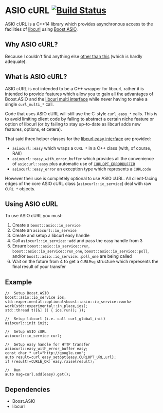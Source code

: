 # ASIO cURL [![Build Status](https://travis-ci.org/RobertLeahy/ASIO-cURL.svg?branch=master)](https://travis-ci.org/RobertLeahy/ASIO-cURL)

ASIO cURL is a C++14 library which provides asynchronous access to the facilities of [libcurl](https://curl.haxx.se/libcurl/) using [Boost.ASIO](http://www.boost.org/doc/libs/1_61_0/doc/html/boost_asio.html).

## Why ASIO cURL?

Because I couldn't find anything else [other than this](https://curl.haxx.se/libcurl/c/asiohiper.html) (which is hardly adequate).

## What is ASIO cURL?

ASIO cURL is not intended to be a C++ wrapper for libcurl, rather it is intended to provide features which allow you to gain all the advantages of Boost.ASIO and the [libcurl multi interface](https://curl.haxx.se/libcurl/c/libcurl-multi.html) while never having to make a single `curl_multi_*` call.

Code that uses ASIO cURL will still use the C-style `curl_easy_*` calls.  This is to avoid limiting client code by failing to abstract a certain niche feature or option of libcurl (or by failing to stay up-to-date as libcurl adds new features, options, et cetera).

That said three helper classes for the [libcurl easy interface](https://curl.haxx.se/libcurl/c/libcurl-easy.html) are provided:

- `asiocurl::easy` which wraps a `CURL *` in a C++ class (with, of course, RAII)
- `asiocurl::easy_with_error_buffer` which provides all the convenience of `asiocurl::easy` plus automatic use of [`CURLOPT_ERRORBUFFER`](https://curl.haxx.se/libcurl/c/CURLOPT_ERRORBUFFER.html)
- `asiocurl::easy_error` an exception type which represents a `CURLcode`

However their use is completely optional to use ASIO cURL.  All client-facing edges of the core ASIO cURL class (`asiocurl::io_service`) deal with raw `CURL *` objects.

## Using ASIO cURL

To use ASIO cURL you must:

1. Create a `boost::asio::io_service`
2. Create an `asiocurl::io_service`
3. Create and setup a libcurl easy handle
4. Call `asiocurl::io_service::add` and pass the easy handle from 3
5. Ensure `boost::asio::io_service::run`, `boost::asio::io_service::run_one`, `boost::asio::io_service::poll`, and/or `boost::asio::io_service::poll_one` are being called
6. Wait on the future from 4 to get a `CURLMsg` structure which represents the final result of your transfer

## Example

```
//	Setup Boost.ASIO
boost::asio::io_service ios;
std::experimental::optional<boost::asio::io_service::work> work(std::experimental::in_place,ios);
std::thread t([&] () { ios.run(); });

//	Setup libcurl (i.e. call curl_global_init)
asiocurl::init init;

//	Setup ASIO cURL
asiocurl::io_service curl;

//	Setup easy handle for HTTP transfer
asiocurl::easy_with_error_buffer easy;
const char * url="http://google.com";
auto result=curl_easy_setopt(easy,CURLOPT_URL,url);
if (result!=CURLE_OK) easy.raise(result);

//	Run
auto msg=curl.add(easy).get();
```

## Dependencies

- Boost.ASIO
- libcurl